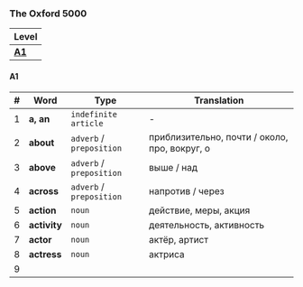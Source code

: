 ### The Oxford 5000

| Level |
| --- |
| **[A1](#a1)** |

#### A1

| # | Word | Type | Translation |
| --- | --- | --- | --- |
| 1 | **a, an** | `indefinite article` | - |
| 2 | **about** | `adverb` / `preposition` | приблизительно, почти / около, про, вокруг, о |
| 3 | **above** | `adverb` / `preposition` | выше / над |
| 4 | **across** | `adverb` / `preposition` | напротив / через |
| 5 | **action** | `noun` | действие, меры, акция |
| 6 | **activity** | `noun` | деятельность, активность |
| 7 | **actor** | `noun` | актёр, артист |
| 8 | **actress** | `noun` | актриса |
| 9 | 
